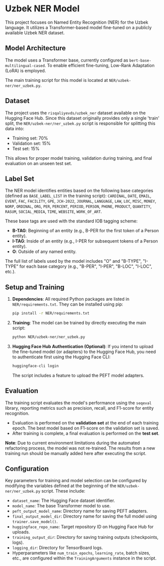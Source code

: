# Uzbek NER Model

This project focuses on Named Entity Recognition (NER) for the Uzbek language. It utilizes a Transformer-based model fine-tuned on a publicly available Uzbek NER dataset.

## Model Architecture

The model uses a Transformer base, currently configured as `bert-base-multilingual-cased`. To enable efficient fine-tuning, Low-Rank Adaptation (LoRA) is employed.

The main training script for this model is located at `NER/uzbek-ner/ner_uzbek.py`.

## Dataset

The project uses the `risqaliyevds/uzbek_ner` dataset available on the Hugging Face Hub. Since this dataset originally provides only a single 'train' split, the `NER/uzbek-ner/ner_uzbek.py` script is responsible for splitting this data into:
*   Training set: 70%
*   Validation set: 15%
*   Test set: 15%

This allows for proper model training, validation during training, and final evaluation on an unseen test set.

## Label Set

The NER model identifies entities based on the following base categories (defined as `BASE_LABEL_LIST` in the training script):
`CARDINAL`, `DATE`, `EMAIL`, `EVENT`, `FAC`, `FACILITY`, `GPE`, `JCH-2022`, `JOURNAL`, `LANGUAGE`, `LAW`, `LOC`, `MISC`, `MONEY`, `NORP`, `ORDINAL`, `ORG`, `PER`, `PERCENT`, `PERIOD`, `PERSON`, `PHONE`, `PRODUCT`, `QUANTITY`, `RASUM`, `SOCIAL_MEDIA`, `TIME`, `WEBSITE`, `WORK_OF_ART`.

These base tags are used with the standard IOB tagging scheme:
*   **B-TAG**: Beginning of an entity (e.g., B-PER for the first token of a Person entity).
*   **I-TAG**: Inside of an entity (e.g., I-PER for subsequent tokens of a Person entity).
*   **O**: Outside of any named entity.

The full list of labels used by the model includes "O" and "B-TYPE", "I-TYPE" for each base category (e.g., "B-PER", "I-PER", "B-LOC", "I-LOC", etc.).

## Setup and Training

1.  **Dependencies**: All required Python packages are listed in `NER/requirements.txt`. They can be installed using pip:
    ```bash
    pip install -r NER/requirements.txt
    ```

2.  **Training**: The model can be trained by directly executing the main script:
    ```bash
    python NER/uzbek-ner/ner_uzbek.py
    ```

3.  **Hugging Face Hub Authentication (Optional)**: If you intend to upload the fine-tuned model (or adapters) to the Hugging Face Hub, you need to authenticate first using the Hugging Face CLI:
    ```bash
    huggingface-cli login
    ```
    The script includes a feature to upload the PEFT model adapters.

## Evaluation

The training script evaluates the model's performance using the `seqeval` library, reporting metrics such as precision, recall, and F1-score for entity recognition.
*   Evaluation is performed on the **validation set** at the end of each training epoch. The best model based on F1-score on the validation set is saved.
*   After training is complete, a final evaluation is performed on the **test set**.

**Note**: Due to current environment limitations during the automated refactoring process, the model was not re-trained. The results from a new training run should be manually added here after executing the script.

## Configuration

Key parameters for training and model selection can be configured by modifying the variables defined at the beginning of the `NER/uzbek-ner/ner_uzbek.py` script. These include:
*   `dataset_name`: The Hugging Face dataset identifier.
*   `model_name`: The base Transformer model to use.
*   `peft_output_model_name`: Directory name for saving PEFT adapters.
*   `final_output_model_dir`: Directory name for saving the full model using `trainer.save_model()`.
*   `huggingface_repo_name`: Target repository ID on Hugging Face Hub for uploads.
*   `training_output_dir`: Directory for saving training outputs (checkpoints, logs).
*   `logging_dir`: Directory for TensorBoard logs.
*   Hyperparameters like `num_train_epochs`, `learning_rate`, batch sizes, etc., are configured within the `TrainingArguments` instance in the script.
